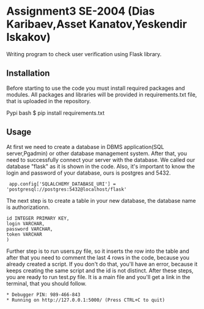 # Assignment3 SE-2004 (Dias Karibaev,Asset Kanatov,Yeskendir Iskakov)

Writing program to check user verification using Flask library.

## Installation
Before starting to use the code you must install required packages and modules. All packages and libraries will be provided in requirements.txt file, that is uploaded in the repository.

Pypi
bash
$ pip install requirements.txt

## Usage

At first we need to create a database in DBMS application(SQL server,Pgadmin) or other database management system. After that, you need to successfully connect your server with the database. We called our database "flask" as it is shown in the code. Also, it's important to know the login and password of your database, ours is postgres and 5432.

```  app.config['SQLALCHEMY_DATABASE_URI'] = 'postgresql://postgres:5432@localhost/flask' ```

The next step is to create a table in your new database, the database name is authorizationn.
``` CREATE TABLE authorization (
id INTEGER PRIMARY KEY, 
login VARCHAR,
password VARCHAR,
token VARCHAR
) 
```
Further step is to run users.py file, so it inserts the row into the table and after that you need to comment the last 4 rows in the code, because you already created a script. If you don't do that, you'll have an error, because it keeps creating the same script and the id is not distinct.
After these steps, you are ready to run test.py file. It is a main file and you'll get a link in the terminal, that you should follow.
```* Debugger is active!
* Debugger PIN: 989-466-843
* Running on http://127.0.0.1:5000/ (Press CTRL+C to quit)
```
